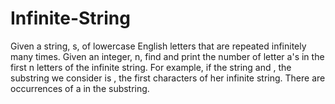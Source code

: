 # Infinite-String
Given a string, s, of lowercase English letters that are repeated infinitely many times.  Given an integer, n, find and print the number of letter a's in the first n letters of the infinite string.  For example, if the string  and , the substring we consider is , the first  characters of her infinite string. There are  occurrences of a in the substring.

